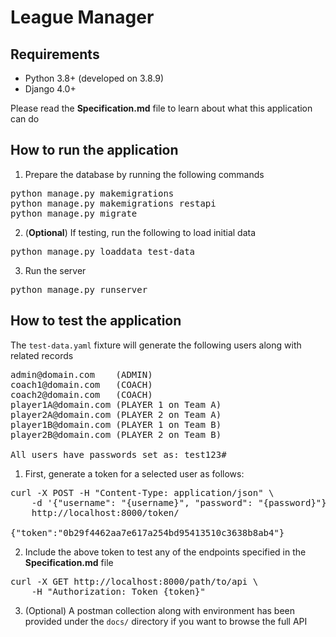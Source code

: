 # League Manager

## Requirements

* Python 3.8+ (developed on 3.8.9)
* Django 4.0+

Please read the **Specification.md** file to learn about what this application can do

## How to run the application

1. Prepare the database by running the following commands

<pre>
python manage.py makemigrations
python manage.py makemigrations restapi
python manage.py migrate
</pre>

2. (**Optional**) If testing, run the following to load initial data

<pre>
python manage.py loaddata test-data
</pre>

3. Run the server

<pre>
python manage.py runserver
</pre>

## How to test the application
The `test-data.yaml` fixture will generate the following users along with related records

<pre>
admin@domain.com    (ADMIN)
coach1@domain.com   (COACH)
coach2@domain.com   (COACH)
player1A@domain.com (PLAYER 1 on Team A)
player2A@domain.com (PLAYER 2 on Team A)
player1B@domain.com (PLAYER 1 on Team B)
player2B@domain.com (PLAYER 2 on Team B)

All users have passwords set as: test123#
</pre>

1. First, generate a token for a selected user as follows:

<pre>
curl -X POST -H "Content-Type: application/json" \
    -d '{"username": "{username}", "password": "{password}"}' \
    http://localhost:8000/token/

{"token":"0b29f4462aa7e617a254bd95413510c3638b8ab4"}
</pre>

2. Include the above token to test any of the endpoints specified in the **Specification.md** file

<pre>
curl -X GET http://localhost:8000/path/to/api \
    -H "Authorization: Token {token}" 
</pre>

3. (Optional) A postman collection along with environment has been provided under the `docs/` directory 
if you want to browse the full API